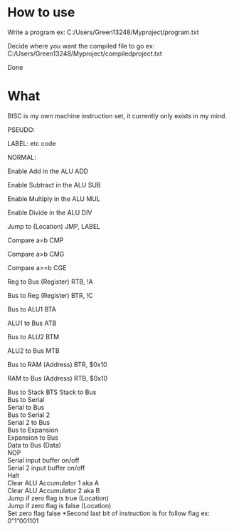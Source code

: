# How to use

Write a program ex: C:/Users/Green13248/Myproject/program.txt

Decide where you want the compiled file to go ex: C:/Users/Green13248/Myproject/compiledproject.txt

Done

# What

BISC is my own machine instruction set, it currently only exists in my mind.

PSEUDO:

LABEL:
etc code

NORMAL:

Enable Add in the ALU                    ADD

Enable Subtract in the ALU				       SUB

Enable Multiply in the ALU			         MUL

Enable Divide in the ALU				         DIV

Jump to (Location)					             JMP, LABEL

Compare a=b						                   CMP

Compare a>b						                   CMG

Compare a>=b					                   CGE

Reg to Bus (Register)					           RTB, !A

Bus to Reg (Register)					           BTR, !C

Bus to ALU1						                   BTA

ALU1 to Bus                              ATB

Bus to ALU2                              BTM

ALU2 to Bus			                         MTB			

Bus to RAM (Address)				             BTR, $0x10

RAM to Bus (Address)				             RTB, $0x10

Bus to Stack						                 BTS
Stack to Bus						
Bus to Serial						
Serial to Bus						
Bus to Serial 2						
Serial 2 to Bus						
Bus to Expansion					
Expansion to Bus					
Data to Bus (Data)					
NOP							
Serial input buffer on/off				
Serial 2 input buffer on/off				
Halt							
Clear ALU Accumulator 1 aka A			
Clear ALU Accumulator 2 aka B			
Jump if zero flag is true (Location)				
Jump if zero flag is false (Location)	
Set zero flag false
*Second last bit of instruction is for follow flag ex: 0”1”001101

